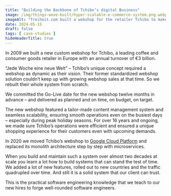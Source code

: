 ```yaml
---
title: "Building the Backbone of Tchibo’s digital Business"
image: /img/things-weve-built/hyper-scalable-e-commerce-system.png.webp
imageAlt: "freiheit.com built a webshop for the retailer Tchibo to make their unique business model reliably available every week."
date: 2024-05-15
draft: false
tags: [ case-studies ]
hideHeaderTitle: true
---
```


In 2009 we built a new custom webshop for Tchibo, a leading coffee and consumer goods retailer in Europe with an annual turnover of €3 billion.

“Jede Woche eine neue Welt” – Tchibo’s unique concept required a webshop as dynamic as their vision. Their former standardized webshop solution couldn’t keep up with growing webshop sales at that time. So we rebuilt their whole system from scratch.

We committed the Go-Live date for the new webshop twelve months in advance – and delivered as planned and on time, on budget, on target.

The new webshop featured a tailor-made content management system and seamless scalability, ensuring smooth operations even on the busiest days – especially during peak holiday seasons. For over 16 years and ongoing, we made sure Tchibo’s operations were efficient and ensured a unique shopping experience for their customers even with upcoming demands.

In 2020 we moved Tchibo’s webshop to [Google Cloud Platform](https://cloud.google.com/customers/tchibo) and replaced its monolith architecture step by step with microservices.

When you build and maintain such a system over almost two decades at scale you learn a lot how to build systems that can stand the test of time. We added a lot of new features, rolled out to new countries and the traffic quadrupled over time. And still it is a solid system that our client can trust.

This is the practical software engineering knowledge that we teach to our new hires to forge well-rounded software engineers.